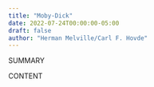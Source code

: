 ```yaml
---
title: "Moby-Dick"
date: 2022-07-24T00:00:00-05:00
draft: false
author: "Herman Melville/Carl F. Hovde"
---
```


SUMMARY

<!--more-->

CONTENT